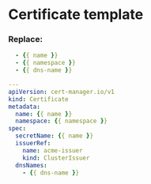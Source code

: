 # Certificate template

### Replace:

```yaml
  - {{ name }}
  - {{ namespace }}
  - {{ dns-name }}
```

```yaml
---
apiVersion: cert-manager.io/v1
kind: Certificate
metadata:
  name: {{ name }}
  namespace: {{ namespace }}
spec:
  secretName: {{ name }}
  issuerRef:
    name: acme-issuer
    kind: ClusterIssuer
  dnsNames:
    - {{ dns-name }}
```
